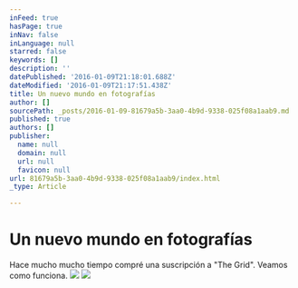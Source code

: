 ```yaml
---
inFeed: true
hasPage: true
inNav: false
inLanguage: null
starred: false
keywords: []
description: ''
datePublished: '2016-01-09T21:18:01.688Z'
dateModified: '2016-01-09T21:17:51.438Z'
title: Un nuevo mundo en fotografías
author: []
sourcePath: _posts/2016-01-09-81679a5b-3aa0-4b9d-9338-025f08a1aab9.md
published: true
authors: []
publisher:
  name: null
  domain: null
  url: null
  favicon: null
url: 81679a5b-3aa0-4b9d-9338-025f08a1aab9/index.html
_type: Article

---
```

# Un nuevo mundo en fotografías

Hace mucho mucho tiempo compré una suscripción a "The Grid". Veamos como funciona.
![](https://the-grid-user-content.s3-us-west-2.amazonaws.com/24c9eef3-b9f5-494d-b117-1917ba10c149.jpg)
![](https://the-grid-user-content.s3-us-west-2.amazonaws.com/1c1f7125-494a-4618-8c07-c57bedc7a48a.jpg)
